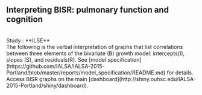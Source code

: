 Interpreting BISR: pulmonary function and cognition
---
</br>
Study : **ILSE**  
</br>
The following is the verbal interpretation of graphs that list correlations between three elements of the bivariate (B) growth model: intercepts(I), slopes (S), and residuals(R). See [model specification](https://github.com/IALSA/IALSA-2015-Portland/blob/master/reports/model_specification/README.md) for details. Access BISR graphs on the main [dashboard](http://shiny.ouhsc.edu/IALSA-2015-Portland/shiny/dashboard).  






